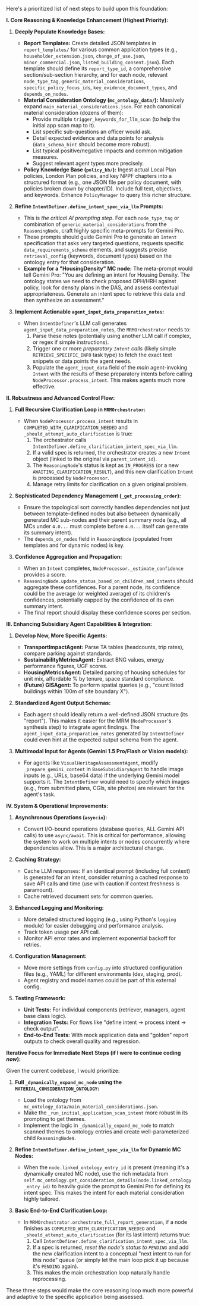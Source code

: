 Here's a prioritized list of next steps to build upon this foundation:

**I. Core Reasoning & Knowledge Enhancement (Highest Priority):**

1.  **Deeply Populate Knowledge Bases:**
    *   **Report Templates:** Create detailed JSON templates in `report_templates/` for various common application types (e.g., `householder_extension.json`, `change_of_use.json`, `minor_commercial.json`, `listed_building_consent.json`). Each template should define its `report_type_id`, a comprehensive section/sub-section hierarchy, and for each node, relevant `node_type_tag`, `generic_material_considerations`, `specific_policy_focus_ids`, `key_evidence_document_types`, and `depends_on_nodes`.
    *   **Material Consideration Ontology (`mc_ontology_data/`):** Massively expand `main_material_considerations.json`. For each canonical material consideration (dozens of them):
        *   Provide multiple `trigger_keywords_for_llm_scan` (to help the initial app scan map to it).
        *   List specific sub-questions an officer would ask.
        *   Detail expected evidence and data points for analysis (`data_schema_hint` should become more robust).
        *   List typical positive/negative impacts and common mitigation measures.
        *   Suggest relevant agent types more precisely.
    *   **Policy Knowledge Base (`policy_kb/`):** Ingest actual Local Plan policies, London Plan policies, and key NPPF chapters into a structured format (e.g., one JSON file per policy document, with policies broken down by chapter/ID). Include full text, objectives, and keywords. Enhance `PolicyManager` to query this richer structure.

2.  **Refine `IntentDefiner.define_intent_spec_via_llm` Prompts:**
    *   This is *the critical AI prompting step*. For each `node_type_tag` or combination of `generic_material_considerations` from the `ReasoningNode`, craft highly specific meta-prompts for Gemini Pro.
    *   These prompts should guide Gemini Pro to generate an `Intent` specification that asks very targeted questions, requests specific `data_requirements_schema` elements, and suggests precise `retrieval_config` (keywords, document types) based on the ontology entry for that consideration.
    *   **Example for a "HousingDensity" MC node:** The meta-prompt would tell Gemini Pro: "You are defining an intent for Housing Density. The ontology states we need to check proposed DPH/HRH against policy, look for density plans in the DAS, and assess contextual appropriateness. Generate an intent spec to retrieve this data and then synthesize an assessment."

3.  **Implement Actionable `agent_input_data_preparation_notes`:**
    *   When `IntentDefiner`'s LLM call generates `agent_input_data_preparation_notes`, the `MRMOrchestrator` needs to:
        1.  Parse these notes (potentially using another LLM call if complex, or regex if simple instructions).
        2.  Trigger one or more *preparatory `Intent` calls* (likely simple `RETRIEVE_SPECIFIC_INFO` task type) to fetch the exact text snippets or data points the agent needs.
        3.  Populate the `agent_input_data` field of the *main* agent-invoking `Intent` with the results of these preparatory intents before calling `NodeProcessor.process_intent`. This makes agents much more effective.

**II. Robustness and Advanced Control Flow:**

1.  **Full Recursive Clarification Loop in `MRMOrchestrator`:**
    *   When `NodeProcessor.process_intent` results in `COMPLETED_WITH_CLARIFICATION_NEEDED` and `_should_attempt_auto_clarification` is true:
        1.  The orchestrator calls `IntentDefiner.define_clarification_intent_spec_via_llm`.
        2.  If a valid spec is returned, the orchestrator creates a new `Intent` object (linked to the original via `parent_intent_id`).
        3.  The `ReasoningNode`'s status is kept as `IN_PROGRESS` (or a new `AWAITING_CLARIFICATION_RESULT`), and this new clarification `Intent` is processed by `NodeProcessor`.
        4.  Manage retry limits for clarification on a given original problem.

2.  **Sophisticated Dependency Management (`_get_processing_order`):**
    *   Ensure the topological sort correctly handles dependencies not just between template-defined nodes but also between dynamically generated MC sub-nodes and their parent summary node (e.g., all MCs under `4.0...` must complete before `4.0...` itself can generate its summary intent).
    *   The `depends_on_nodes` field in `ReasoningNode` (populated from templates and for dynamic nodes) is key.

3.  **Confidence Aggregation and Propagation:**
    *   When an `Intent` completes, `NodeProcessor._estimate_confidence` provides a score.
    *   `ReasoningNode.update_status_based_on_children_and_intents` should aggregate these confidences. For a parent node, its confidence could be the average (or weighted average) of its children's confidences, potentially capped by the confidence of its own summary intent.
    *   The final report should display these confidence scores per section.

**III. Enhancing Subsidiary Agent Capabilities & Integration:**

1.  **Develop New, More Specific Agents:**
    *   **TransportImpactAgent:** Parse TA tables (headcounts, trip rates), compare parking against standards.
    *   **SustainabilityMetricsAgent:** Extract BNG values, energy performance figures, UGF scores.
    *   **HousingMetricsAgent:** Detailed parsing of housing schedules for unit mix, affordable % by tenure, space standard compliance.
    *   **(Future) GISAgent:** To perform spatial queries (e.g., "count listed buildings within 100m of site boundary X").

2.  **Standardized Agent Output Schemas:**
    *   Each agent should ideally return a well-defined JSON structure (its "report"). This makes it easier for the MRM (`NodeProcessor`'s synthesis step) to integrate agent findings. The `agent_input_data_preparation_notes` generated by `IntentDefiner` could even hint at the expected output schema from the agent.

3.  **Multimodal Input for Agents (Gemini 1.5 Pro/Flash or Vision models):**
    *   For agents like `VisualHeritageAssessmentAgent`, modify `_prepare_gemini_content` in `BaseSubsidiaryAgent` to handle image inputs (e.g., URLs, base64 data) if the underlying Gemini model supports it. The `IntentDefiner` would need to specify which images (e.g., from submitted plans, CGIs, site photos) are relevant for the agent's task.

**IV. System & Operational Improvements:**

1.  **Asynchronous Operations (`asyncio`):**
    *   Convert I/O-bound operations (database queries, ALL Gemini API calls) to use `async/await`. This is critical for performance, allowing the system to work on multiple intents or nodes concurrently where dependencies allow. This is a major architectural change.

2.  **Caching Strategy:**
    *   Cache LLM responses: If an identical prompt (including full context) is generated for an intent, consider returning a cached response to save API calls and time (use with caution if context freshness is paramount).
    *   Cache retrieved document sets for common queries.

3.  **Enhanced Logging and Monitoring:**
    *   More detailed structured logging (e.g., using Python's `logging` module) for easier debugging and performance analysis.
    *   Track token usage per API call.
    *   Monitor API error rates and implement exponential backoff for retries.

4.  **Configuration Management:**
    *   Move more settings from `config.py` into structured configuration files (e.g., YAML) for different environments (dev, staging, prod).
    *   Agent registry and model names could be part of this external config.

5.  **Testing Framework:**
    *   **Unit Tests:** For individual components (retriever, managers, agent base class logic).
    *   **Integration Tests:** For flows like "define intent -> process intent -> check output".
    *   **End-to-End Tests:** With mock application data and "golden" report outputs to check overall quality and regression.

**Iterative Focus for Immediate Next Steps (if I were to continue coding *now*):**

Given the current codebase, I would prioritize:

1.  **Full `_dynamically_expand_mc_node` using the `MATERIAL_CONSIDERATION_ONTOLOGY`:**
    *   Load the ontology from `mc_ontology_data/main_material_considerations.json`.
    *   Make the `_run_initial_application_scan_intent` more robust in its prompting to get themes.
    *   Implement the logic in `_dynamically_expand_mc_node` to match scanned themes to ontology entries and create well-parameterized child `ReasoningNode`s.

2.  **Refine `IntentDefiner.define_intent_spec_via_llm` for Dynamic MC Nodes:**
    *   When the `node.linked_ontology_entry_id` is present (meaning it's a dynamically created MC node), use the rich metadata from `self.mc_ontology.get_consideration_details(node.linked_ontology_entry_id)` to heavily guide the prompt to Gemini Pro for defining its intent spec. This makes the intent for each material consideration highly tailored.

3.  **Basic End-to-End Clarification Loop:**
    *   In `MRMOrchestrator.orchestrate_full_report_generation`, if a node finishes as `COMPLETED_WITH_CLARIFICATION_NEEDED` and `_should_attempt_auto_clarification` (for its last intent) returns true:
        1.  Call `IntentDefiner.define_clarification_intent_spec_via_llm`.
        2.  If a spec is returned, *reset the node's status to `PENDING`* and add the new clarification intent to a conceptual "next intent to run for this node" queue (or simply let the main loop pick it up because it's `PENDING` again).
        3.  This makes the main orchestration loop naturally handle reprocessing.

These three steps would make the core reasoning loop much more powerful and adaptive to the specific application being assessed.